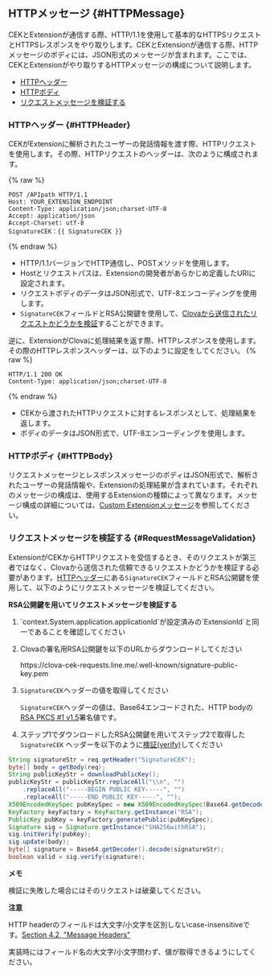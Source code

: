 ## HTTPメッセージ {#HTTPMessage}
CEKとExtensionが通信する際、HTTP/1.1を使用して基本的なHTTPSリクエストとHTTPSレスポンスをやり取りします。CEKとExtensionが通信する際、HTTPメッセージのボディには、JSON形式のメッセージが含まれます。ここでは、CEKとExtensionがやり取りするHTTPメッセージの構成について説明します。

* [HTTPヘッダー](#HTTPHeader)
* [HTTPボディ](#HTTPBody)
* [リクエストメッセージを検証する](#RequestMessageValidation)

### HTTPヘッダー {#HTTPHeader}
CEKがExtensionに解析されたユーザーの発話情報を渡す際、HTTPリクエストを使用します。その際、HTTPリクエストのヘッダーは、次のように構成されます。

{% raw %}

```
POST /APIpath HTTP/1.1
Host: YOUR_EXTENSION_ENDPOINT
Content-Type: application/json;charset-UTF-8
Accept: application/json
Accept-Charset: utf-8
SignatureCEK：{{ SignatureCEK }}
```
{% endraw %}

* HTTP/1.1バージョンでHTTP通信し、POSTメソッドを使用します。
* Hostとリクエストパスは、Extensionの開発者があらかじめ定義したURIに設定されます。
* リクエストボディのデータはJSON形式で、UTF-8エンコーディングを使用します。
* `SignatureCEK`フィールドとRSA公開鍵を使用して、[Clovaから送信されたリクエストかどうかを検証](#RequestMessageValidation)することができます。

逆に、ExtensionがClovaに処理結果を返す際、HTTPレスポンスを使用します。その際のHTTPレスポンスヘッダーは、以下のように設定をしてください。
{% raw %}
```
HTTP/1.1 200 OK
Content-Type: application/json;charset-UTF-8
```
{% endraw %}
* CEKから渡されたHTTPリクエストに対するレスポンスとして、処理結果を返します。
* ボディのデータはJSON形式で、UTF-8エンコーディングを使用します。

### HTTPボディ {#HTTPBody}
リクエストメッセージとレスポンスメッセージのボディはJSON形式で、解析されたユーザーの発話情報や、Extensionの処理結果が含まれています。それぞれのメッセージの構成は、使用するExtensionの種類によって異なります。メッセージ構成の詳細については、[Custom Extensionメッセージ](#CustomExtMessage)を参照してください。

### リクエストメッセージを検証する {#RequestMessageValidation}
ExtensionがCEKからHTTPリクエストを受信するとき、そのリクエストが第三者ではなく、Clovaから送信された信頼できるリクエストかどうかを検証する必要があります。[HTTPヘッダー](#HTTPHeader)にある`SignatureCEK`フィールドとRSA公開鍵を使用して、以下のようにリクエストメッセージを検証してください。

**RSA公開鍵を用いてリクエストメッセージを検証する**
<ol>
<li><p>`context.System.application.applicationId`が設定済みの`ExtensionId`と同一であることを確認してください</p></li>
<li><p>Clovaの署名用RSA公開鍵を以下のURLからダウンロードしてください</p>
<p>https://clova-cek-requests.line.me/.well-known/signature-public-key.pem</p></li>
<li><p><code>SignatureCEK</code>ヘッダーの値を取得してください</p>
<p><code>SignatureCEK</code>ヘッダーの値は、Base64エンコードされた、HTTP bodyの<a href="https://tools.ietf.org/html/rfc3447" target="_blank">RSA PKCS #1 v1.5</a>署名値です。</p></li>
<li>ステップ1でダウンロードしたRSA公開鍵を用いてステップ2で取得した<code>SignatureCEK</code> ヘッダーを以下のように<a href="https://tools.ietf.org/html/rfc3447#section-5.2" target="_blank">検証(verify)</a>してください</li>
</ol>

```java
String signatureStr = req.getHeader("SignatureCEK");
byte[] body = getBody(req);
String publicKeyStr = downloadPublicKey();
publicKeyStr = publicKeyStr.replaceAll("\\n", "")
    .replaceAll("-----BEGIN PUBLIC KEY-----", "")
    .replaceAll("-----END PUBLIC KEY-----", "");
X509EncodedKeySpec pubKeySpec = new X509EncodedKeySpec(Base64.getDecoder().decode(publicKeyStr));
KeyFactory keyFactory = KeyFactory.getInstance("RSA");
PublicKey pubKey = keyFactory.generatePublic(pubKeySpec);
Signature sig = Signature.getInstance("SHA256withRSA");
sig.initVerify(pubKey);
sig.update(body);
byte[] signature = Base64.getDecoder().decode(signatureStr);
boolean valid = sig.verify(signature);
```

<div class="note">
  <p><strong>メモ</strong></p>
  <p>検証に失敗した場合にはそのリクエストは破棄してください。</p>
</div>

<div class="danger">
  <p><strong>注意</strong></p>
  <p>HTTP headerのフィールドは大文字/小文字を区別しないcase-insensitiveです。<a href="http://www.w3.org/Protocols/rfc2616/rfc2616-sec4.html#sec4.2" target="_blank">Section 4.2, "Message Headers"</a></p>
  <p>実装時にはフィールド名の大文字/小文字問わず、値が取得できるようにしてください。</p>
</div>

